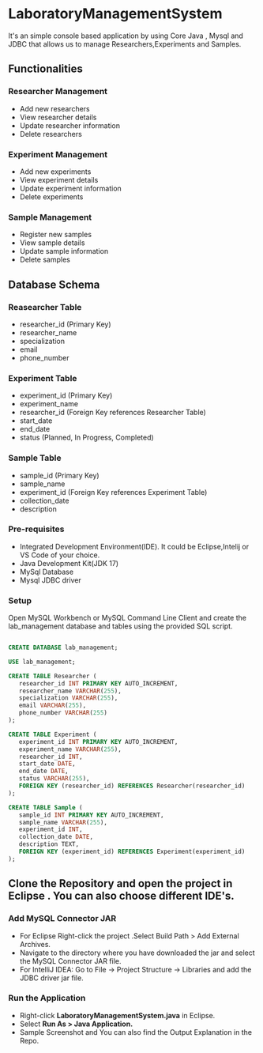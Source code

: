 # LaboratoryManagementSystem
It's an simple console based application by using Core Java , Mysql and JDBC that allows us to manage Researchers,Experiments and Samples.
## Functionalities 
### Researcher Management
  - Add new researchers
  - View researcher details
  - Update researcher information
  - Delete researchers
### Experiment Management
  - Add new experiments
  - View experiment details
  - Update experiment information
  - Delete experiments
### Sample Management
  - Register new samples
  - View sample details
  - Update sample information
  - Delete samples
## Database Schema
### Reasearcher Table 
- researcher_id (Primary Key)
- researcher_name
- specialization
- email
- phone_number
### Experiment Table
- experiment_id (Primary Key)
- experiment_name
- researcher_id (Foreign Key references Researcher Table)
- start_date
- end_date
- status (Planned, In Progress, Completed)
### Sample Table 
- sample_id (Primary Key)
- sample_name
- experiment_id (Foreign Key references Experiment Table)
- collection_date
- description
### Pre-requisites
- Integrated Development Environment(IDE). It could be Eclipse,Intelij or VS Code of your choice.
- Java Development Kit(JDK 17)
- MySql Database
- Mysql JDBC driver
  
### Setup
 Open MySQL Workbench or MySQL Command Line Client and create the lab_management database and tables using the provided SQL script.
 ```sql script

CREATE DATABASE lab_management;

USE lab_management;

CREATE TABLE Researcher (
    researcher_id INT PRIMARY KEY AUTO_INCREMENT,
    researcher_name VARCHAR(255),
    specialization VARCHAR(255),
    email VARCHAR(255),
    phone_number VARCHAR(255)
);

CREATE TABLE Experiment (
    experiment_id INT PRIMARY KEY AUTO_INCREMENT,
    experiment_name VARCHAR(255),
    researcher_id INT,
    start_date DATE,
    end_date DATE,
    status VARCHAR(255),
    FOREIGN KEY (researcher_id) REFERENCES Researcher(researcher_id)
);

CREATE TABLE Sample (
    sample_id INT PRIMARY KEY AUTO_INCREMENT,
    sample_name VARCHAR(255),
    experiment_id INT,
    collection_date DATE,
    description TEXT,
    FOREIGN KEY (experiment_id) REFERENCES Experiment(experiment_id)
);
```
## Clone the Repository and open the project in Eclipse . You can also choose different IDE's.
### Add MySQL Connector JAR
- For Eclipse Right-click the project .Select Build Path > Add External Archives.
- Navigate to the directory where you have downloaded the jar and select the MySQL Connector JAR file.
- For IntelliJ IDEA: Go to File -> Project Structure -> Libraries and add the JDBC driver jar file.
### Run the Application
- Right-click **LaboratoryManagementSystem.java** in Eclipse.
- Select **Run As > Java Application.**
- Sample Screenshot and You can also find the Output Explanation in the Repo.

